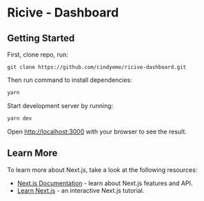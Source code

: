 #  Ricive - Dashboard

## Getting Started

First, clone repo, run:

`git clone https://github.com/cindyeme/ricive-dashboard.git`

Then run command to install dependencies:

```bash
yarn
```

Start development server by running:

```bash
yarn dev
```

Open [http://localhost:3000](http://localhost:3000) with your browser to see the result.


## Learn More

To learn more about Next.js, take a look at the following resources:

- [Next.js Documentation](https://nextjs.org/docs) - learn about Next.js features and API.
- [Learn Next.js](https://nextjs.org/learn) - an interactive Next.js tutorial.